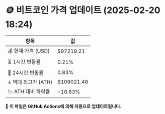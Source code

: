 # 🪙 비트코인 가격 업데이트 (2025-02-20 18:24)

| 항목                | 값 |
|--------------------|----------------|
| 💰 현재 가격 (USD) | $97219.21 |
| ⏳ 1시간 변동률    | 0.21% |
| 📆 24시간 변동률   | 0.83% |
| 🔝 역대 최고가 (ATH) | $109021.48 |
| 📉 ATH 대비 하락률 | -10.83% |

🔄 **이 파일은 GitHub Actions에 의해 자동으로 업데이트됩니다.**
